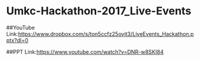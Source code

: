 # Umkc-Hackathon-2017_Live-Events

##YouTube Link:https://www.dropbox.com/s/ton5ccfz25ovjt3/LiveEvents_Hackathon.pptx?dl=0

##PPT Link:https://www.youtube.com/watch?v=DNR-w8SKI84
